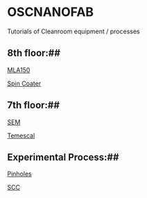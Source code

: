 # OSCNANOFAB
Tutorials of Cleanroom equipment / processes


## 8th floor:## 

[MLA150](https://github.com/CatInTheHat-haway/OSCNANOFAB/blob/main/MLA150.md) 

[Spin Coater](https://github.com/CatInTheHat-haway/OSCNANOFAB/blob/main/Spin_Coater.md)

## 7th floor:## 

[SEM](https://github.com/CatInTheHat-haway/OSCNANOFAB/blob/main/SEM.md)

[Temescal](https://github.com/CatInTheHat-haway/OSCNANOFAB/blob/main/Temescal.md)


## Experimental Process:## 

[Pinholes](https://github.com/CatInTheHat-haway/OSCNANOFAB/blob/main/pinholes_1550nm.md)

[SCC]()
